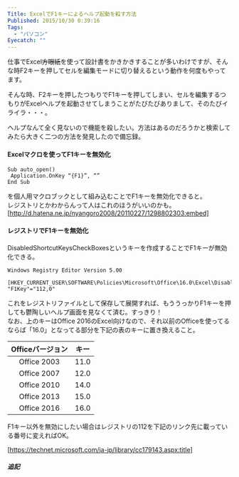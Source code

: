 ```yaml
---
Title: ExcelでF1キーによるヘルプ起動を殺す方法
Published: 2015/10/30 0:39:16
Tags:
  - "パソコン"
Eyecatch: ""
---
```

仕事でExcel<s>方眼紙</s>を使って設計書をかきかきすることが多いわけですが、そんな時F2キーを押してセルを編集モードに切り替えるという動作を何度もやってます。  

そんな時、F2キーを押したつもりでF1キーを押してしまい、セルを編集するつもりがExcelヘルプを起動させてしまうことがたびたびありまして、そのたびイライラ・・・。    

ヘルプなんて全く見ないので機能を殺したい。方法はあるのだろうかと検索してみたら大きく二つの方法を発見したので備忘録。  


#### Excelマクロを使ってF1キーを無効化  
```vba
Sub auto_open()  
 Application.OnKey “{F1}”, “”  
End Sub   
```

を個人用マクロブックとして組み込むことでF1キーを無効化できると。  
レジストリとかわからんって人はこれのほうがいいのかも。  
[http://d.hatena.ne.jp/nyangoro2008/20110227/1298802303:embed]


#### レジストリでF1キーを無効化  
DisabledShortcutKeysCheckBoxesというキーを作成することでF1キーが無効化できる。  
```reg
Windows Registry Editor Version 5.00  
  
[HKEY_CURRENT_USER\SOFTWARE\Policies\Microsoft\Office\16.0\Excel\DisabledShortcutKeysCheckBoxes]  
"F1Key"="112,0"  
```

これをレジストリファイルとして保存して展開すれば、もううっかりF1キーを押しても鬱陶しいヘルプ画面を見なくて済む。すっきり！  
なお、上のキーはOffice 2016のExcel向けなので、それ以前のOfficeを使ってるならば「16.0」となってる部分を下記の表のキーに置き換えること。    

|Officeバージョン|キー|
|:-:|:-:|
|Office 2003|11.0|
|Office 2007|12.0|
|Office 2010|14.0|
|Office 2013|15.0|
|Office 2016|16.0|

F1キー以外を無効にしたい場合はレジストリの112を下記のリンク先に載っている番号に変えればOK。  

[https://technet.microsoft.com/ja-jp/library/cc179143.aspx:title] 


##### 追記  

<?# Twitter 659756734882254848 /?>

